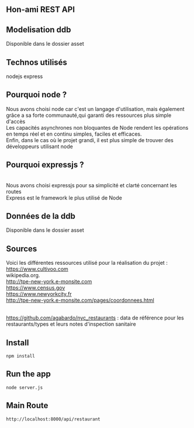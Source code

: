 ## Hon-ami REST API

## Modelisation ddb

Disponible dans le dossier asset

## Technos utilisés

nodejs
express

## Pourquoi node ?

Nous avons choisi node car c'est un langage d'utilisation, mais également grâce a sa forte communauté,qui garanti des ressources plus simple d'accès
<br/> Les capacités asynchrones non bloquantes de Node rendent les opérations en temps réel et en continu simples, faciles et efficaces.
<br/> Enfin, dans le cas où le projet grandi, il est plus simple de trouver des développeurs utilisant node 

## Pourquoi expressjs ?

<br/> Nous avons choisi expressjs pour sa simplicité et clarté concernant les routes
<br/> Express est le framework le plus utilisé de Node

## Données de la ddb

Disponible dans le dossier asset

## Sources 

Voici les différentes ressources utilisé pour la réalisation du projet : 
<br/> https://www.cultivoo.com
<br/> wikipedia.org.
<br/> http://tpe-new-york.e-monsite.com
<br/> https://www.census.gov
<br/> https://www.newyorkcity.fr
<br/> http://tpe-new-york.e-monsite.com/pages/coordonnees.html

<br/> https://github.com/agabardo/nyc_restaurants : data de référence pour les restaurants/types et leurs notes d'inspection sanitaire


## Install

    npm install

## Run the app

    node server.js

## Main Route

    http://localhost:8000/api/restaurant    
    
